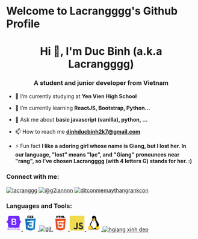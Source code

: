 # Welcome to Lacrangggg's Github Profile
<h1 align="center">Hi 👋, I'm Duc Binh (a.k.a Lacrangggg)</h1>
<h3 align="center">A student and junior developer from Vietnam</h3>

- 🏫 I’m currently studying at **Yen Vien High School**

- 🌱 I’m currently learning **ReactJS, Bootstrap, Python...**

- 💬 Ask me about **basic javascript (vanilla), python, ...**

- 📫 How to reach me **dinhducbinh2k7@gmail.com**

- ⚡ Fun fact **I like a adoring girl whose name is Giang, but I lost her. In our language, "lost" means "lạc", and "Giang" pronounces near "rang", so I've chosen Lacrangggg (with 4 letters G) stands for her. :)**

<h3 align="left">Connect with me:</h3>
<p align="left">
<a href="https://fb.com/lacranggg" target="blank"><img align="center" src="https://raw.githubusercontent.com/rahuldkjain/github-profile-readme-generator/master/src/images/icons/Social/facebook.svg" alt="lacranggg" height="30" width="40" /></a>
<a href="https://www.youtube.com/c/@g2iannnn" target="blank"><img align="center" src="https://raw.githubusercontent.com/rahuldkjain/github-profile-readme-generator/master/src/images/icons/Social/youtube.svg" alt="@g2iannnn" height="30" width="40" /></a>
<a href="https://discord.gg/ditconmemaythangrankcon" target="blank"><img align="center" src="https://raw.githubusercontent.com/rahuldkjain/github-profile-readme-generator/master/src/images/icons/Social/discord.svg" alt="ditconmemaythangrankcon" height="30" width="40" /></a>
</p>

<h3 align="left">Languages and Tools:</h3>
<p align="left"> <a href="https://getbootstrap.com" target="_blank" rel="noreferrer"> <img src="https://raw.githubusercontent.com/devicons/devicon/master/icons/bootstrap/bootstrap-plain-wordmark.svg" alt="bootstrap" width="40" height="40"/> </a> <a href="https://www.w3schools.com/css/" target="_blank" rel="noreferrer"> <img src="https://raw.githubusercontent.com/devicons/devicon/master/icons/css3/css3-original-wordmark.svg" alt="css3" width="40" height="40"/> </a> <a href="https://git-scm.com/" target="_blank" rel="noreferrer"> <img src="https://www.vectorlogo.zone/logos/git-scm/git-scm-icon.svg" alt="git" width="40" height="40"/> </a> <a href="https://www.w3.org/html/" target="_blank" rel="noreferrer"> <img src="https://raw.githubusercontent.com/devicons/devicon/master/icons/html5/html5-original-wordmark.svg" alt="html5" width="40" height="40"/> </a> <a href="https://developer.mozilla.org/en-US/docs/Web/JavaScript" target="_blank" rel="noreferrer"> 
<img src="https://raw.githubusercontent.com/devicons/devicon/master/icons/javascript/javascript-original.svg" alt="javascript" width="40" height="40"/> </a> <a href="https://www.linux.org/" target="_blank" rel="noreferrer"> <img src="https://raw.githubusercontent.com/devicons/devicon/master/icons/linux/linux-original.svg" alt="linux" width="40" height="40"/> </a> <a href="https://www.python.org" target="_blank" rel="noreferrer"> <img 
<div align="center"><img alt="hgiang xinh dep" src="https://i.giphy.com/media/v1.Y2lkPTc5MGI3NjExajEweHY2aDFvc2QwdW4zOHVhbDg3dTE4eDU0cnR5eWZwMHRnbWlsbSZlcD12MV9pbnRlcm5hbF9naWZfYnlfaWQmY3Q9Zw/SmM3BRaa2a3rWZ0UIH/giphy.gif" width="200" height="200" style="margin:0 auto" align="center"/></div>
